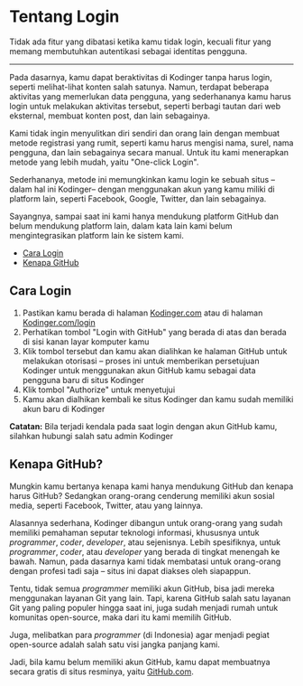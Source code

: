 # Tentang Login

Tidak ada fitur yang dibatasi ketika kamu tidak login, kecuali fitur yang memang membutuhkan autentikasi sebagai identitas pengguna.

---

Pada dasarnya, kamu dapat beraktivitas di Kodinger tanpa harus login, seperti melihat-lihat konten salah satunya. Namun, terdapat beberapa aktivitas yang memerlukan data pengguna, yang sederhananya kamu harus login untuk melakukan aktivitas tersebut, seperti berbagi tautan dari web eksternal, membuat konten post, dan lain sebagainya.

Kami tidak ingin menyulitkan diri sendiri dan orang lain dengan membuat metode registrasi yang rumit, seperti kamu harus mengisi nama, surel, nama pengguna, dan lain sebagainya secara manual. Untuk itu kami menerapkan metode yang lebih mudah, yaitu "One-click Login".

Sederhananya, metode ini memungkinkan kamu login ke sebuah situs –dalam hal ini Kodinger– dengan menggunakan akun yang kamu miliki di platform lain, seperti Facebook, Google, Twitter, dan lain sebagainya.

Sayangnya, sampai saat ini kami hanya mendukung platform GitHub dan belum mendukung platform lain, dalam kata lain kami belum mengintegrasikan platform lain ke sistem kami.

- [Cara Login](#how-to-login)
- [Kenapa GitHub](#why-github)

<a name="how-to-login"></a>
## Cara Login
1. Pastikan kamu berada di halaman [Kodinger.com](https://kodinger.com) atau di halaman [Kodinger.com/login](https://kodinger.com/login)
2. Perhatikan tombol "Login with GitHub" yang berada di atas dan berada di sisi kanan layar komputer kamu
3. Klik tombol tersebut dan kamu akan dialihkan ke halaman GitHub untuk melakukan otorisasi – proses ini untuk memberikan persetujuan Kodinger untuk menggunakan akun GitHub kamu sebagai data pengguna baru di situs Kodinger
4. Klik tombol "Authorize" untuk menyetujui
5. Kamu akan dialhikan kembali ke situs Kodinger dan kamu sudah memiliki akun baru di Kodinger

**Catatan:** Bila terjadi kendala pada saat login dengan akun GitHub kamu, silahkan hubungi salah satu admin Kodinger

<a name="why-github"></a>
## Kenapa GitHub?
Mungkin kamu bertanya kenapa kami hanya mendukung GitHub dan kenapa harus GitHub? Sedangkan orang-orang cenderung memiliki akun sosial media, seperti Facebook, Twitter, atau yang lainnya.

Alasannya sederhana, Kodinger dibangun untuk orang-orang yang sudah memiliki pemahaman seputar teknologi informasi, khususnya untuk *programmer*, *coder*, *developer*, atau sejenisnya. Lebih spesifiknya, untuk *programmer*, *coder*, atau *developer* yang berada di tingkat menengah ke bawah. Namun, pada dasarnya kami tidak membatasi untuk orang-orang dengan profesi tadi saja – situs ini dapat diakses oleh siapappun.

Tentu, tidak semua *programmer* memiliki akun GitHub, bisa jadi mereka menggunakan layanan Git yang lain. Tapi, karena GitHub salah satu layanan Git yang paling populer hingga saat ini, juga sudah menjadi rumah untuk komunitas open-source, maka dari itu kami memilih GitHub.

Juga, melibatkan para *programmer* (di Indonesia) agar menjadi pegiat open-source adalah salah satu visi jangka panjang kami.

Jadi, bila kamu belum memiliki akun GitHub, kamu dapat membuatnya secara gratis di situs resminya, yaitu [GitHub.com](https://github.com).